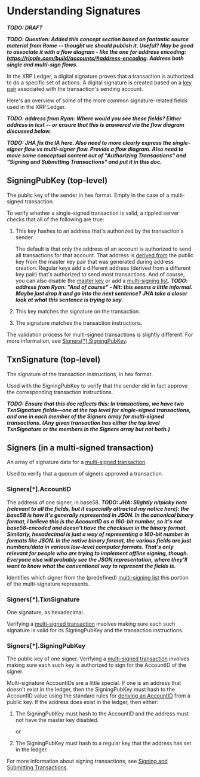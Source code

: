 # Understanding Signatures

***TODO: DRAFT***

***TODO: Question: Added this concept section based on fantastic source material from Rome -- thought we should publish it. Useful? May be good to associate it with a flow diagram - like the one for address encoding: https://ripple.com/build/accounts/#address-encoding. Address both single and multi-sign flows.***

In the XRP Ledger, a digital signature proves that a transaction is authorized to do a specific set of actions. A digital signature is created based on a [key pair](cryptographic-keys.html) associated with the transaction's sending account.

Here's an overview of some of the more common signature-related fields used in the XRP Ledger.

***TODO: address from Ryan: Where would you see these fields? Either address in text -- or ensure that this is answered via the flow diagram discussed below.***

***TODO: JHA fix the IA here. Also need to more clearly express the single-signer flow vs multi-signer flow. Provide a flow diagram. Also need to move some conceptual content out of "Authorizing Transactions" and "Signing and Submitting Transactions" and put it in this doc.***

## <span class="code-snippet">SigningPubKey</span> (top-level)

The public key of the sender in hex format. Empty in the case of a multi-signed transaction.

To verify whether a single-signed transaction is valid, a <span class="code-snippet">rippled</span> server checks that all of the following are true:

1. This key hashes to an address that's authorized by the transaction's sender.

    The default is that only the address of an account is authorized to send all transactions for that account. That address is [derived from](accounts.html#address-encoding) the public key from the master key pair that was generated during address creation. Regular keys add a different address (derived from a different key pair) that's authorized to send most transactions. And of course, you can also disable the [master key](cryptographic-keys.html) or add a [multi-signing list](reference-transaction-format.html#multi-signing). ***TODO: address from Ryan: "And of course" - Nit: this seems a little informal. Maybe just drop it and go into the next sentence? JHA take a closer look at what this sentence is trying to say.***

2. This key matches the signature on the transaction.

3. The signature matches the transaction instructions.

The validation process for multi-signed transactions is slightly different. For more information, see [<span class="code-snippet">Signers[*].SigningPubKey</span>](#signerssigningpubkey).


## <span class="code-snippet">TxnSignature</span> (top-level)

The signature of the transaction instructions, in hex format.

Used with the <span class="code-snippet">SigningPubKey</span> to verify that the sender did in fact approve the corresponding transaction instructions.

***TODO: Ensure that this doc reflects this: In transactions, we have two TxnSignature fields—one at the top level for single-signed transactions, and one in each member of the Signers array for multi-signed transactions. (Any given transaction has either the top level TxnSignature or the members in the Signers array but not both.)***

## <span class="code-snippet">Signers</span> (in a multi-signed transaction)

An array of signature data for a [multi-signed transaction](reference-transaction-format.html#multi-signing).

Used to verify that a quorum of signers approved a transaction.


### <span class="code-snippet">Signers[*].AccountID</span>

The address of one signer, in base58.
***TODO: JHA: Slightly nitpicky note (relevant to all the fields, but it especially attracted my notice here): the base58 is how it's generally represented in JSON. In the canonical binary format, I believe this is the AccountID as a 160-bit number, so it's not base58-encoded and doesn't have the checksum in the binary format. Similarly, hexadecimal is just a way of representing a 160-bit number in formats like JSON. In the native binary format, the various fields are just numbers/data in various low-level computer formats. That's only relevant for people who are trying to implement offline signing, though. Everyone else will probably see the JSON representation, where they'll want to know what the conventional way to represent the fields is.***

Identifies which signer from the (predefined) [multi-signing list](reference-transaction-format.html#multi-signing) this portion of the multi-signature represents.


### <span class="code-snippet">Signers[*].TxnSignature</span>

One signature, as hexadecimal.

Verifying a [multi-signed transaction](reference-transaction-format.html#multi-signing) involves making sure each such signature is valid for its <span class="code-snippet">SigningPubKey</span> and the transaction instructions.


### <span class="code-snippet">Signers[*].SigningPubKey</span>

The public key of one signer. Verifying a [multi-signed transaction](reference-transaction-format.html#multi-signing) involves making sure each such key is authorized to sign for the <span class="code-snippet">AccountID</span> of the signer.

Multi-signature <span class="code-snippet">AccountIDs</span> are a little special. If one is an address that doesn't exist in the ledger, then the <span class="code-snippet">SigningPubKey</span> must hash to the <span class="code-snippet">AccountID</span> value using the standard rules for [deriving an AccountID](accounts.html#address-encoding) from a public key. If the address does exist in the ledger, then either:

1. The <span class="code-snippet">SigningPubKey</span> must hash to the <span class="code-snippet">AccountID</span> and the address must not have the master key disabled.

    or

2. The <span class="code-snippet">SigningPubKey</span> must hash to a regular key that the address has set in the ledger.

For more information about signing transactions, see [Signing and Submitting Transactions](reference-transaction-format.html#signing-and-submitting-transactions).

